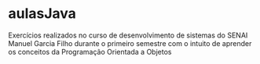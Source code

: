 # aulasJava
Exercícios realizados no curso de desenvolvimento de sistemas do SENAI Manuel Garcia Filho durante o primeiro semestre com o intuito de aprender os conceitos da Programação Orientada a Objetos
